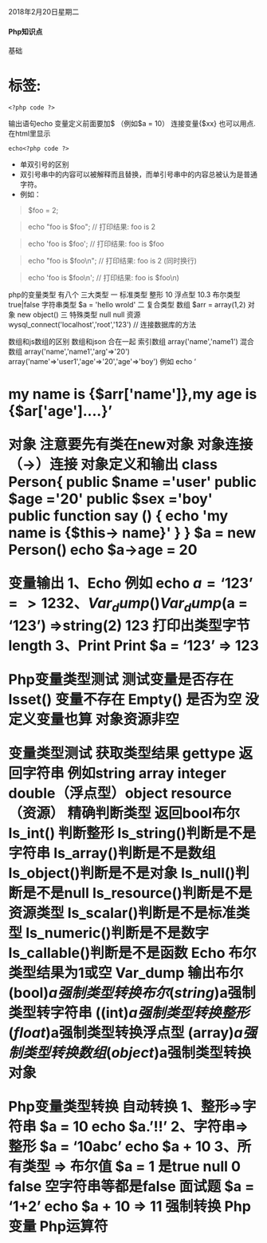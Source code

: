 2018年2月20日星期二

#### Php知识点
基础
# 标签:
``` php标签
<?php code ?> 
```
输出语句echo
变量定义前面要加$ （例如$a = 10）
连接变量{$xx} 也可以用点.
在html里显示
```php输出语句
echo<?php code ?>
```

* 单双引号的区别
* 双引号串中的内容可以被解释而且替换，而单引号串中的内容总被认为是普通字符。
* 例如：
> $foo = 2; 

> echo "foo is $foo"; // 打印结果: foo is 2 

> echo 'foo is $foo'; // 打印结果: foo is $foo

> echo "foo is $foo\n"; // 打印结果: foo is 2 (同时换行) 

> echo 'foo is $foo\n'; // 打印结果: foo is $foo\n)

php的变量类型 有八个 三大类型
一 标准类型
整形 10
浮点型 10.3
布尔类型 true|false
字符串类型 $a = 'hello wrold'
二 复合类型 
数组 $arr = array(1,2)
对象 new object()
三 特殊类型
null null
资源 wysql_connect('localhost','root','123') // 连接数据库的方法


数组和js数组的区别
数组和json 合在一起
索引数组
array('name','name1')
混合数组
array('name','name1','arg'=>'20')
array('name'=>'user1','age'=>'20','age'=>'boy')
例如 echo ‘<h1>my name is {$arr['name']},my age is {$ar['age']....}’

对象 注意要先有类在new对象
对象连接（->）连接
对象定义和输出
class Person{
  public $name ='user'
  public $age ='20'
  public $sex ='boy'	
  public function say () {
	echo 'my name is {$this-> name}'
}
}
$a = new Person()
echo $a->age = 20

变量输出
1、Echo 例如 echo $a = ‘123’  => 123
2、Var_dump() Var_dump($a = ‘123’)  =>string(2) 123 打印出类型字节length
3、Print  Print $a = ‘123’  => 123

Php变量类型测试
测试变量是否存在
Isset() 变量不存在
Empty() 是否为空 没定义变量也算 对象资源非空

变量类型测试
获取类型结果
gettype 返回字符串 例如string array integer double（浮点型）object resource（资源）
精确判断类型 返回bool布尔
Is_int() 判断整形
Is_string()判断是不是字符串
Is_array()判断是不是数组
Is_object()判断是不是对象
Is_null()判断是不是null
Is_resource()判断是不是资源类型
Is_scalar()判断是不是标准类型
Is_numeric()判断是不是数字
Is_callable()判断是不是函数
Echo 布尔类型结果为1或空
Var_dump 输出布尔
(bool)$a强制类型转换布尔
(string)$a强制类型转字符串
((int)$a强制类型转换整形
(float)$a强制类型转换浮点型
(array)$a强制类型转换数组
(object)$a强制类型转换对象


Php变量类型转换
自动转换
1、整形=>字符串 $a = 10 echo $a.’!!’
2、字符串=>整形 $a = ‘10abc’ echo $a + 10
3、所有类型 => 布尔值 $a = 1 是true null 0 false 空字符串等都是false
面试题 $a = ‘1+2’ echo $a + 10   =>  11
强制转换
Php变量
Php运算符
